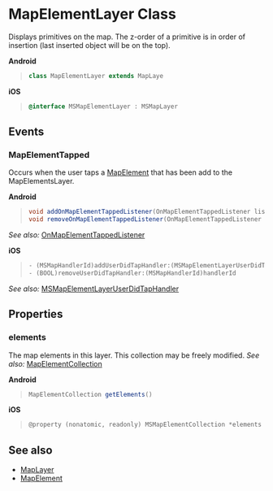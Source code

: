 
# MapElementLayer Class

Displays primitives on the map.  The z-order of a primitive is in order of insertion (last inserted object will be on the top).

**Android**

>```java
> class MapElementLayer extends MapLaye
>```

**iOS**

>```objectivec
> @interface MSMapElementLayer : MSMapLayer
>```

## Events

### MapElementTapped

Occurs when the user taps a [MapElement](mapelement-class.md) that has been add to the MapElementsLayer.

**Android**

>```java
> void addOnMapElementTappedListener(OnMapElementTappedListener listener)
> void removeOnMapElementTappedListener(OnMapElementTappedListener listener)
>```
 
_See also:_ [OnMapElementTappedListener](Android/OnMapElementTappedListener-interface.md)

**iOS**

>```objectivec
> - (MSMapHandlerId)addUserDidTapHandler:(MSMapElementLayerUserDidTapHandler)handler
> - (BOOL)removeUserDidTapHandler:(MSMapHandlerId)handlerId
>```

_See also:_ [MSMapElementLayerUserDidTapHandler](iOS/MSMapElementLayerUserDidTapHandler-interface.md)

## Properties

### elements

The map elements in this layer. This collection may be freely modified.
_See also:_ [MapElementCollection](MapElementCollection-class.md)

**Android**

>```java
> MapElementCollection getElements()
>```

**iOS**

>```objectivec
> @property (nonatomic, readonly) MSMapElementCollection *elements
>```

## See also

* [MapLayer](MapLayer-class.md)
* [MapElement](MapElement-class.md)
